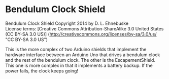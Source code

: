# Bendulum Clock Shield

Bendulum Clock Shield Copyright 2014 by D. L. Ehnebuske  
License terms: [Creative Commons Attribution-ShareAlike 3.0 United States (CC BY-SA 3.0 US)]
(http://creativecommons.org/licenses/by-sa/3.0/us/ "CC BY-SA 3.0 US")

This is the more complex of two Arduino shields that implement the hardware interface between an 
Arduino Uno that drives a bendulum clock and the rest of the bendulum clock. The other is the 
EscapementShield. This one is more complex in that it implements a battery backup. If the power 
fails, the clock keeps going!